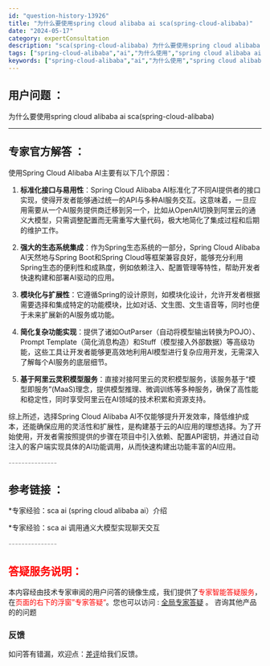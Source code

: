 ```yaml
---
id: "question-history-13926"
title: "为什么要使用spring cloud alibaba ai sca(spring-cloud-alibaba)"
date: "2024-05-17"
category: expertConsultation
description: "sca(spring-cloud-alibaba) 为什么要使用spring cloud alibaba ai"
tags: ["spring-cloud-alibaba","ai","为什么使用","spring cloud alibaba ai"]
keywords: ["spring-cloud-alibaba","ai","为什么使用","spring cloud alibaba ai"]
---
```


## 用户问题 ： 
 为什么要使用spring cloud alibaba ai sca(spring-cloud-alibaba) 

---------------
## 专家官方解答 ：

使用Spring Cloud Alibaba AI主要有以下几个原因：

1. **标准化接口与易用性**：Spring Cloud Alibaba AI标准化了不同AI提供者的接口实现，使得开发者能够通过统一的API与多种AI服务交互。这意味着，一旦应用需要从一个AI服务提供商迁移到另一个，比如从OpenAI切换到阿里云的通义大模型，只需调整配置而无需重写大量代码，极大地简化了集成过程和后期的维护工作。

2. **强大的生态系统集成**：作为Spring生态系统的一部分，Spring Cloud Alibaba AI天然地与Spring Boot和Spring Cloud等框架兼容良好，能够充分利用Spring生态的便利性和成熟度，例如依赖注入、配置管理等特性，帮助开发者快速构建和部署AI驱动的应用。

3. **模块化与扩展性**：它遵循Spring的设计原则，如模块化设计，允许开发者根据需要选择和集成特定的功能模块，比如对话、文生图、文生语音等，同时也便于未来扩展新的AI服务或功能。

4. **简化复杂功能实现**：提供了诸如OutParser（自动将模型输出转换为POJO）、Prompt Template（简化消息构造）和Stuff（模型接入外部数据）等高级功能，这些工具让开发者能够更高效地利用AI模型进行复杂应用开发，无需深入了解每个AI服务的底层细节。

5. **基于阿里云灵积模型服务**：直接对接阿里云的灵积模型服务，该服务基于“模型即服务”(MaaS)理念，提供模型推理、微调训练等多种服务，确保了高性能和稳定性，同时享受阿里云在AI领域的技术积累和资源支持。

综上所述，选择Spring Cloud Alibaba AI不仅能够提升开发效率，降低维护成本，还能确保应用的灵活性和扩展性，是构建基于云的AI应用的理想选择。为了开始使用，开发者需按照提供的步骤在项目中引入依赖、配置API密钥，并通过自动注入的客户端实现具体的AI功能调用，从而快速构建出功能丰富的AI应用。


<font color="#949494">---------------</font> 


## 参考链接 ：

*专家经验：sca ai (spring cloud alibaba ai）介绍 
 
 *专家经验：sca ai 调用通义大模型实现聊天交互 


 <font color="#949494">---------------</font> 
 


## <font color="#FF0000">答疑服务说明：</font> 

本内容经由技术专家审阅的用户问答的镜像生成，我们提供了<font color="#FF0000">专家智能答疑服务</font>，在<font color="#FF0000">页面的右下的浮窗”专家答疑“</font>。您也可以访问 : [全局专家答疑](https://opensource.alibaba.com/chatBot) 。 咨询其他产品的的问题

### 反馈
如问答有错漏，欢迎点：[差评](https://ai.nacos.io/user/feedbackByEnhancerGradePOJOID?enhancerGradePOJOId=13929)给我们反馈。

